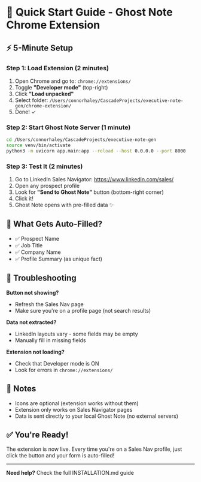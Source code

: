 # 🚀 Quick Start Guide - Ghost Note Chrome Extension

## ⚡ 5-Minute Setup

### Step 1: Load Extension (2 minutes)
1. Open Chrome and go to: `chrome://extensions/`
2. Toggle **"Developer mode"** (top-right)
3. Click **"Load unpacked"**
4. Select folder: `/Users/connorhaley/CascadeProjects/executive-note-gen/chrome-extension/`
5. Done! ✓

### Step 2: Start Ghost Note Server (1 minute)
```bash
cd /Users/connorhaley/CascadeProjects/executive-note-gen
source venv/bin/activate
python3 -m uvicorn app.main:app --reload --host 0.0.0.0 --port 8000
```

### Step 3: Test It (2 minutes)
1. Go to LinkedIn Sales Navigator: https://www.linkedin.com/sales/
2. Open any prospect profile
3. Look for **"Send to Ghost Note"** button (bottom-right corner)
4. Click it!
5. Ghost Note opens with pre-filled data ✨

## 🎯 What Gets Auto-Filled?
- ✅ Prospect Name
- ✅ Job Title  
- ✅ Company Name
- ✅ Profile Summary (as unique fact)

## 🔧 Troubleshooting

**Button not showing?**
- Refresh the Sales Nav page
- Make sure you're on a profile page (not search results)

**Data not extracted?**
- LinkedIn layouts vary - some fields may be empty
- Manually fill in missing fields

**Extension not loading?**
- Check that Developer mode is ON
- Look for errors in `chrome://extensions/`

## 📝 Notes

- Icons are optional (extension works without them)
- Extension only works on Sales Navigator pages
- Data is sent directly to your local Ghost Note (no external servers)

## ✅ You're Ready!

The extension is now live. Every time you're on a Sales Nav profile, just click the button and your form is auto-filled!

---

**Need help?** Check the full INSTALLATION.md guide
